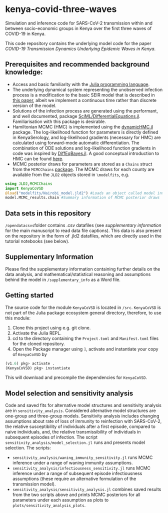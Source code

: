 # kenya-covid-three-waves
 Simulation and inference code for SARS-CoV-2 transmission within and between socio-economic groups in Kenya over the first three waves of COVID-19 in Kenya.

This code repository contains the underlying model code for the paper *COVID-19 Transmission Dynamics Underlying Epidemic Waves in Kenya*.
## Prerequisites and recommended background knowledge:
* Access and basic familiarity with the [Julia programming language](https://julialang.org/).
* The underlying dynamical system representing the unobserved infection process is a modification to the basic SEIR model that is described in [this paper](https://journals.sagepub.com/doi/full/10.1177/0962280217747054), albeit we implement a continuous time rather than discrete version of the model.
* Solutions of the infection process are generated using the performant, and well documented, package [SciML/DifferentialEquations.jl](https://github.com/SciML/DifferentialEquations.jl). Familiarisation with this package is desirable.
* Hamiltonian MCMC (HMC) is implemented using the [dynamicHMC.jl](https://github.com/tpapp/DynamicHMC.jl) package. The log-likelihood function for parameters is directly defined in KenyaSerology, and log-likelihood gradients (necessary for HMC) are calculated using forward-mode automatic differentiation. The combination of ODE solutions and log-likelihood function gradients in code was inspired by [DiffEqBayes.jl](https://github.com/SciML/DiffEqBayes.jl). A good conceptual introduction to HMC can be found [here](https://arxiv.org/abs/1701.02434).
* MCMC posterior draws for parameters are stored as a `Chains` struct from the `MCMCChains` [package](https://github.com/TuringLang/MCMCChains.jl). The MCMC draws for each county are available from the `JLD2` objects stored in `\modelfits`, e.g.
```julia
using JLD2,MCMCChains
import KenyaCoVSD
@load("modelfits/Nairobi_model.jld2") #Loads an object called model into Main scope which contains information about Nairobi county
model.MCMC_results.chain #Summary information of MCMC posterior draws
```

## Data sets in this repository

`/opendatacsvs`folder contains .csv datafiles (see *supplementary information* for the main manuscript to read data file captions). This data is also present on the repository in the form of .jld2 datafiles, which are directly used in the tutorial notebooks (see below).

## Supplementary Information

Please find the supplementary information containing further details on the data analysis, and mathematical/statistical reasoning and assumptions behind the model in `/supplementary_info` as a Word file.

## Getting started

The source code for the module `KenyaCoVSD` is located in `/src`. `KenyaCoVSD` is not part of the Julia package ecosystem general directory, therefore, to use this module:

1. Clone this project using e.g. git clone.
2. Activate the Julia REPL.
3. cd to the directory containing the `Project.toml` and `Manifest.toml` files for the cloned repository.
4. Open the Package manager using `]`, activate and instantiate your copy of `KenyaCoVSD` by

```julia
(v1.6) pkg> activate .
(KenyaCoVSD) pkg> instantiate
```
This will download and precompile the dependencies for `KenyaCoVSD`.

## Model selection and sensitivity analysis

Code and saved fits for alternative model structures and sensitivity analysis are in `sensitivity_analysis`. Considered alternative model structures are one-group and three-group models. Sensitivity analysis includes changing assumptions about rate of loss of immunity to reinfection with SARS-CoV-2, the relative susceptibility of individuals after a first episode, compared to naive individuals, and, the relative transmissibility of individuals in subsequent episodes of infection. The script `sensitivity_analysis/model_selection.jl` runs and presents model selection. The scripts:

* `sensitivity_analysis/waning_immunity_sensitivity.jl` runs MCMC inference under a range of waning immunity assumptions.
* `sensitivity_analysis/infectiousness_sensitivity.jl` runs MCMC inference under a range of subsequent episode infectiousness assumptions (these require an alternative formulation of the transmission model).
* `sensitivity_analysis/sensitivity_analysis.jl` combines saved results from the two scripts above and prints MCMC posteriors for all parameters under each assumption as plots to `plots/sensitivity_analysis_plots`.